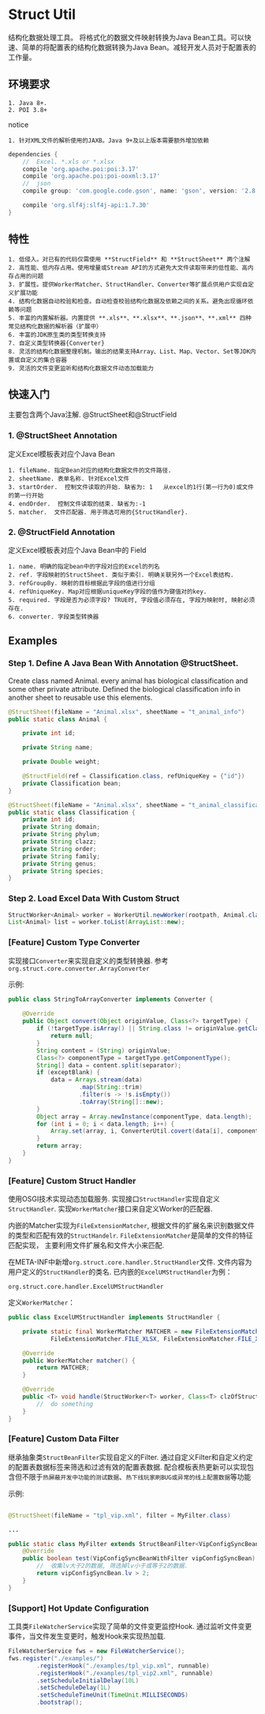 # Struct Util

结构化数据处理工具。
将格式化的数据文件映射转换为Java Bean工具。可以快速、简单的将配置表的结构化数据转换为Java Bean。减轻开发人员对于配置表的工作量。

## 环境要求

    1. Java 8+. 
    2. POI 3.8+

notice

    1. 针对XML文件的解析使用的JAXB。Java 9+及以上版本需要额外增加依赖
    
```groovy
dependencies {
    //  Excel. *.xls or *.xlsx
    compile 'org.apache.poi:poi:3.17'
    compile 'org.apache.poi:poi-ooxml:3.17'
    //  json
    compile group: 'com.google.code.gson', name: 'gson', version: '2.8.6'

    compile 'org.slf4j:slf4j-api:1.7.30'
}
```         

## 特性
    1. 低侵入。对已有的代码仅需使用 **StructField** 和 **StructSheet** 两个注解
    2. 高性能、低内存占用。使用增量或Stream API的方式避免大文件读取带来的低性能、高内存占用的问题
    3. 扩展性。提供WorkerMatcher、StructHandler、Converter等扩展点供用户实现自定义扩展功能
    4. 结构化数据自动校验和检查。自动检查校验结构化数据及依赖之间的关系。避免出现循环依赖等问题
    5. 丰富的内置解析器。内置提供 **.xls**、**.xlsx**、**.json**、**.xml** 四种常见结构化数据的解析器（扩展中）
    6. 丰富的JDK原生类的类型转换支持
    7. 自定义类型转换器{Converter}
    8. 灵活的结构化数据整理机制。输出的结果支持Array、List、Map、Vector、Set等JDK内置或自定义的集合容器
    9. 灵活的文件变更监听和结构化数据文件动态加载能力

## 快速入门

主要包含两个Java注解. @StructSheet和@StructField

### 1. @StructSheet Annotation
定义Excel模板表对应个Java Bean

    1. fileName. 指定Bean对应的结构化数据文件的文件路径.
    2. sheetName. 表单名称. 针对Excel文件
    3. startOrder.  控制文件读取的开始. 缺省为: 1   从excel的1行(第一行为0)或文件的第一行开始
    4. endOrder.  控制文件读取的结束. 缺省为:-1
    5. matcher.  文件匹配器. 用于筛选可用的{StructHandler}.

### 2. @StructField Annotation
定义Excel模板表对应个Java Bean中的 Field

    1. name. 明确的指定bean中的字段对应的Excel的列名
    2. ref. 字段映射的StructSheet. 类似于索引. 明确关联另外一个Excel表结构.
    3. refGroupBy. 映射的目标根据此字段的值进行分组
    4. refUniqueKey. Map对应根据uniqueKey字段的值作为键值对的key.
    5. required. 字段是否为必须字段? TRUE时, 字段值必须存在, 字段为映射时, 映射必须存在.
    6. converter. 字段类型转换器


## Examples

### Step 1. Define A Java Bean With Annotation @StructSheet. 
Create class named Animal. every animal has biological classification and some other private attribute.
Defined the biological classification info in another sheet to reusable use this elements.
```java
@StructSheet(fileName = "Animal.xlsx", sheetName = "t_animal_info")
public static class Animal {

    private int id;

    private String name;

    private Double weight;

    @StructField(ref = Classification.class, refUniqueKey = {"id"})
    private Classification bean;
}

@StructSheet(fileName = "Animal.xlsx", sheetName = "t_animal_classification")
public static class Classification {
    private int id;
    private String domain;
    private String phylum;
    private String clazz;
    private String order;
    private String family;
    private String genus;
    private String species;
}
```
### Step 2. Load Excel Data With Custom Struct

```java
StructWorker<Animal> worker = WorkerUtil.newWorker(rootpath, Animal.class);
List<Animal> list = worker.toList(ArrayList::new);
```

### [Feature] Custom Type Converter

实现接口`Converter`来实现自定义的类型转换器. 参考`org.struct.core.converter.ArrayConverter`

示例:
```java
public class StringToArrayConverter implements Converter {
    
    @Override
    public Object convert(Object originValue, Class<?> targetType) {
        if (!targetType.isArray() || String.class != originValue.getClass()) {
            return null;
        }
        String content = (String) originValue;
        Class<?> componentType = targetType.getComponentType();
        String[] data = content.split(separator);
        if (exceptBlank) {
            data = Arrays.stream(data)
                    .map(String::trim)
                    .filter(s -> !s.isEmpty())
                    .toArray(String[]::new);
        }
        Object array = Array.newInstance(componentType, data.length);
        for (int i = 0; i < data.length; i++) {
            Array.set(array, i, ConverterUtil.covert(data[i], componentType));
        }
        return array;
    }
}
```

### [Feature] Custom Struct Handler

使用OSGI技术实现动态加载服务. 
实现接口`StructHandler`实现自定义`StructHandler`.  实现`WorkerMatcher`接口来自定义Worker的匹配器.

内嵌的Matcher实现为`FileExtensionMatcher`, 根据文件的扩展名来识别数据文件的类型和匹配有效的`StructHandelr`. 
`FileExtensionMatcher`是简单的文件的特征匹配实现， 主要利用文件扩展名和文件大小来匹配. 

在META-INF中新增`org.struct.core.handler.StructHandler`文件. 文件内容为用户定义的`StructHandler`的类名. 
已内嵌的`ExcelUMStructHandler`为例：
```text
org.struct.core.handler.ExcelUMStructHandler
```

定义`WorkerMatcher`：
```java
public class ExcelUMStructHandler implements StructHandler {

    private static final WorkerMatcher MATCHER = new FileExtensionMatcher(524288L, WorkerMatcher.HIGHEST,
            FileExtensionMatcher.FILE_XLSX, FileExtensionMatcher.FILE_XLS);

    @Override
    public WorkerMatcher matcher() {
        return MATCHER;
    }

    @Override
    public <T> void handle(StructWorker<T> worker, Class<T> clzOfStruct, Consumer<T> cellHandler, File file) {
        //  do something
    }
}
```


### [Feature] Custom Data Filter

继承抽象类`StructBeanFilter`实现自定义的Filter. 
通过自定义Filter和自定义约定的配置表数据标签来筛选和过滤有效的配置表数据. 
配合模板表热更新可以实现包含但不限于`热屏蔽开发中功能的测试数据`、`热下线玩家刷BUG或异常的线上配置数据`等功能

示例:

```java

@StructSheet(fileName = "tpl_vip.xml", filter = MyFilter.class)

...

public static class MyFilter extends StructBeanFilter<VipConfigSyncBeanWithFilter> {
    @Override
    public boolean test(VipConfigSyncBeanWithFilter vipConfigSyncBean) {
        //  收集lv大于2的数据, 筛选掉lv小于或等于2的数据.        
        return vipConfigSyncBean.lv > 2;
    }
}
```


### [Support] Hot Update Configuration

工具类`FileWatcherService`实现了简单的文件变更监控Hook. 通过监听文件变更事件，当文件发生变更时，触发Hook来实现热加载.

```java
FileWatcherService fws = new FileWatcherService();
fws.register("./examples/")
        .registerHook("./examples/tpl_vip.xml", runnable)
        .registerHook("./examples/tpl_vip2.xml", runnable)
        .setScheduleInitialDelay(10L)
        .setScheduleDelay(1L)
        .setScheduleTimeUnit(TimeUnit.MILLISECONDS)
        .bootstrap();
```